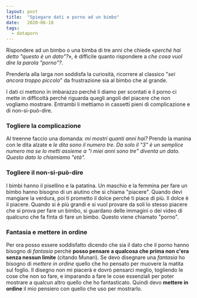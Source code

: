 ```yaml
---
layout: post
title:  "Spiegare dati e porno ad un bimbo"
date:   2020-06-18
tags:
  - dataporn
---
```


Rispondere ad un bimbo o una bimba di tre anni che chiede «*perché hai detto "questo è un dato"?*», è difficile quanto rispondere a *che cosa vuol dire la parola "porno"?*.

Prenderla alla larga non soddisfa la curiosità, ricorrere al classico "*sei ancora troppo piccolo*" da frustrazione sia al bimbo che al grande.

I dati ci mettono in imbarazzo perché li diamo per scontati e il porno ci mette in difficoltà perché riguarda quegli angoli del piacere che non vogliamo mostrare. Entrambi li mettiamo in cassetti pieni di complicazione e di non-si-può-dire.

### Togliere la complicazione

Al treenne faccio una domanda: *mi mostri quanti anni hai?* Prendo la manina con le dita alzate e *le dita sono il numero tre. Da solo il "3" è un semplice numero ma se lo metti assieme a "i miei anni sono tre" diventa un dato. Questo dato lo chiamiamo "età".*

### Togliere il non-si-può-dire

I bimbi hanno il pisellino e la patatina. Un maschio e la femmina per fare un bimbo hanno bisogno di un aiutino che si chiama "piacere". Quando devi mangiare la verdura, poi ti prometto il dolce perché ti piace di più. Il dolce è il piacere. Quando si è più grandi e si vuol provare da soli lo stesso piacere che si prova per fare un bimbo, si guardano delle immagini o dei video di qualcuno che fa finta di fare un bimbo. Questo viene chiamato "porno".

### Fantasia e mettere in ordine
Per ora posso essere soddisfatto dicendo che sia il dato che il porno hanno bisogno di *fantasia* perché **posso pensare a qualcosa che prima non c'era senza nessun limite** (citando Munari). Se devo disegnare una *fantasia* ho bisogno di *mettere in ordine* quello che ho pensato per muovere la matita sul foglio. Il disegno non mi piacerà e dovrò pensarci meglio, togliendo le cose che non so fare, e imparando a fare le cose essenziali per poter mostrare a qualcun altro quello che ho fantasticato. Quindi devo **mettere in ordine** il mio pensiero con quello che uso per mostrarlo.
